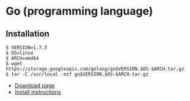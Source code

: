 Go (programming language)
=========================


Installation
------------

```
$ VERSION=1.7.3
$ OS=linux
$ ARCH=amd64
$ wget https://storage.googleapis.com/golang/go$VERSION.$OS-$ARCH.tar.gz
$ tar -C /usr/local -xzf go$VERSION.$OS-$ARCH.tar.gz
```

  * [Download page](https://golang.org/dl/)
  * [Install instructions](https://golang.org/doc/install)
